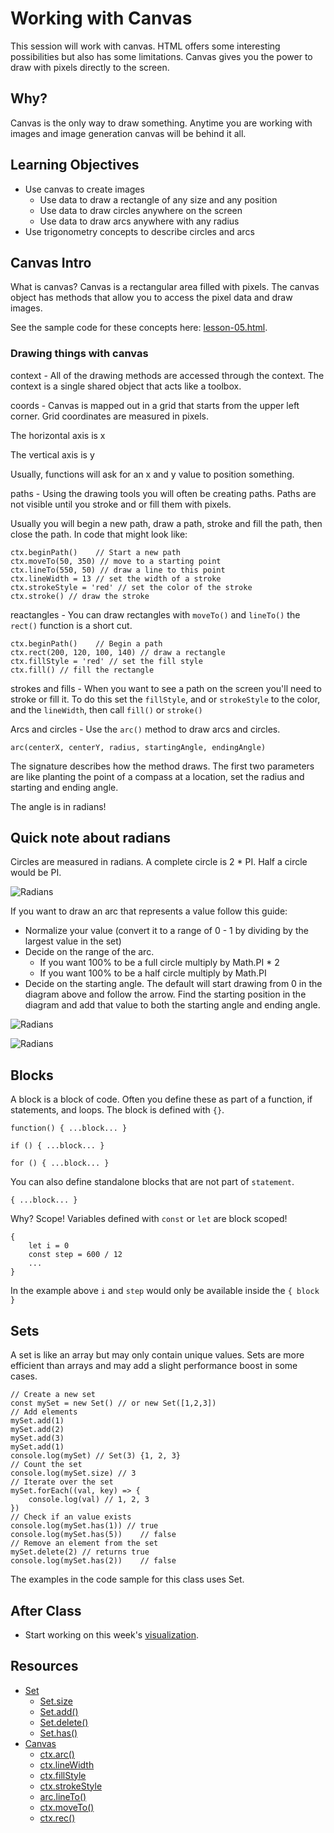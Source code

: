 # Working with Canvas

This session will work with canvas. HTML offers some interesting possibilities but also has some limitations. Canvas gives you the power to draw with pixels directly to the screen. 

## Why? 

Canvas is the only way to draw something. Anytime you are working with images and image generation canvas will be behind it all. 

## Learning Objectives 

- Use canvas to create images 
    - Use data to draw a rectangle of any size and any position
    - Use data to draw circles anywhere on the screen
    - Use data to draw arcs anywhere with any radius
- Use trigonometry concepts to describe circles and arcs

## Canvas Intro

What is canvas? Canvas is a rectangular area filled with pixels. The canvas object has methods that allow you to access the pixel data and draw images. 

See the sample code for these concepts here: [lesson-05.html](../lesson-05.html).

### Drawing things with canvas

context - All of the drawing methods are accessed through the context. The context is a single shared object that acts like a toolbox. 

coords - Canvas is mapped out in a grid that starts from the upper left corner. Grid coordinates are measured in pixels. 

The horizontal axis is x

The vertical axis is y

Usually, functions will ask for an x and y value to position something. 

paths - Using the drawing tools you will often be creating paths. Paths are not visible until you stroke and or fill them with pixels.

Usually you will begin a new path, draw a path, stroke and fill the path, then close the path. In code that might look like: 

```JS 
ctx.beginPath()    // Start a new path
ctx.moveTo(50, 350) // move to a starting point
ctx.lineTo(550, 50) // draw a line to this point
ctx.lineWidth = 13 // set the width of a stroke
ctx.strokeStyle = 'red' // set the color of the stroke
ctx.stroke() // draw the stroke
```

reactangles - You can draw rectangles with `moveTo()` and `lineTo()` the `rect()` function is a short cut. 

```JS 
ctx.beginPath()    // Begin a path
ctx.rect(200, 120, 100, 140) // draw a rectangle
ctx.fillStyle = 'red' // set the fill style
ctx.fill() // fill the rectangle
```

strokes and fills - When you want to see a path on the screen you'll need to stroke or fill it. To do this set the `fillStyle`, and or `strokeStyle` to the color, and the `lineWidth`, then call `fill()` or `stroke()`

Arcs and circles - Use the `arc()` method to draw arcs and circles. 

`arc(centerX, centerY, radius, startingAngle, endingAngle)`

The signature describes how the method draws. The first two parameters are like planting the point of a compass at a location, set the radius and starting and ending angle. 

The angle is in radians!

## Quick note about radians

Circles are measured in radians. A complete circle is 2 * PI. Half a circle would be PI. 

![Radians](../images/radians.png)

If you want to draw an arc that represents a value follow this guide:

- Normalize your value (convert it to a range of 0 - 1 by dividing by the largest value in the set)
- Decide on the range of the arc.
    - If you want 100% to be a full circle multiply by Math.PI * 2
    - If you want 100% to be a half circle multiply by Math.PI
- Decide on the starting angle. The default will start drawing from 0 in the diagram above and follow the arrow. Find the starting position in the diagram and add that value to both the starting angle and ending angle.

![Radians](../images/radians-2.png)

![Radians](../images/radians-3.png)

## Blocks 

A block is a block of code. Often you define these as part of a function, if statements, and loops. The block is defined with `{}`.

```JS
function() { ...block... }

if () { ...block... }
        
for () { ...block... }
```

You can also define standalone blocks that are not part of `statement`. 

```JS
{ ...block... }
```

Why? Scope! Variables defined with `const` or `let` are block scoped!

```JS
{
    let i = 0
    const step = 600 / 12
    ...
}
```

In the example above `i` and `step` would only be available inside the `{ block }`

## Sets 

A set is like an array but may only contain unique values. Sets are more efficient than arrays and may add a slight performance boost in some cases. 

```JS
// Create a new set
const mySet = new Set() // or new Set([1,2,3])
// Add elements 
mySet.add(1)
mySet.add(2)
mySet.add(3)
mySet.add(1)
console.log(mySet) // Set(3) {1, 2, 3}
// Count the set 
console.log(mySet.size) // 3
// Iterate over the set 
mySet.forEach((val, key) => {
    console.log(val) // 1, 2, 3
})
// Check if an value exists 
console.log(mySet.has(1)) // true
console.log(mySet.has(5))    // false
// Remove an element from the set
mySet.delete(2) // returns true 
console.log(mySet.has(2))    // false
```

The examples in the code sample for this class uses Set. 

## After Class 

- Start working on this week's [visualization](../Assignments/visualization-3.md). 

## Resources 

- [Set](https://developer.mozilla.org/en-US/docs/Web/JavaScript/Reference/Global_Objects/Set/prototype)
    - [Set.size](https://developer.mozilla.org/en-US/docs/Web/JavaScript/Reference/Global_Objects/Set/size)
    - [Set.add()](https://developer.mozilla.org/en-US/docs/Web/JavaScript/Reference/Global_Objects/Set/add)
    - [Set.delete()](https://developer.mozilla.org/en-US/docs/Web/JavaScript/Reference/Global_Objects/Set/delete)
    - [Set.has()](https://developer.mozilla.org/en-US/docs/Web/JavaScript/Reference/Global_Objects/Set/has)
- [Canvas](https://developer.mozilla.org/en-US/docs/Glossary/Canvas)
    - [ctx.arc()](https://developer.mozilla.org/en-US/docs/Web/API/CanvasRenderingContext2D/arc)
    - [ctx.lineWidth](https://developer.mozilla.org/en-US/docs/Web/API/CanvasRenderingContext2D/lineWidth)
    - [ctx.fillStyle](https://developer.mozilla.org/en-US/docs/Web/API/CanvasRenderingContext2D/fillStyle)
    - [ctx.strokeStyle](https://developer.mozilla.org/en-US/docs/Web/API/CanvasRenderingContext2D/strokeStyle)
    - [arc.lineTo()](https://developer.mozilla.org/en-US/docs/Web/API/CanvasRenderingContext2D/lineTo)
    - [ctx.moveTo()](https://developer.mozilla.org/en-US/docs/Web/API/CanvasRenderingContext2D/moveTo)
    - [ctx.rec()](https://developer.mozilla.org/en-US/docs/Web/API/CanvasRenderingContext2D/rect)

